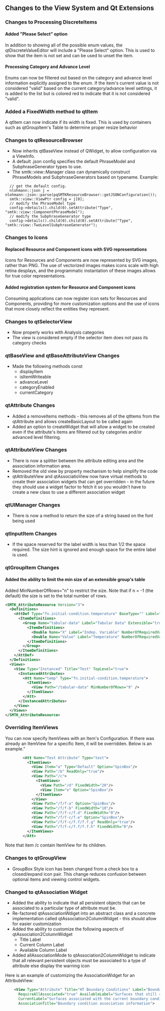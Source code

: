 ## Changes to the View System and Qt Extensions

### Changes to Processing DiscreteItems
#### Added "Please Select" option
In addition to showing all of the possible enum values, the qtDiscreteValueEditor will include a "Please Select" option.  This is used to show that the item is not set and can be used to unset the item.

#### Processing Category and Advance Level
Enums can now be filtered out based on the category and advance level information explicitly assigned to the enum.  If the item's current value is not considered "valid" based on the current category/advance level settings, it is added to the list but is colored red to indicate that it is not considered "valid".

### Added a FixedWidth method to qtItem
A qtItem can now indicate if its width is fixed.  This is used by containers such as
qtGroupItem's Table to determine proper resize behavior

### Changes to qtResourceBrowser

* Now inherits qtBaseView instead of QWidget, to allow configuration via a ViewInfo.
* A default .json config specifies the default PhraseModel and SubphraseGenerator types to use.
* The smtk::view::Manager class can dynamically construct PhraseModels and SubphraseGenerators based on typename.
Example:
```
  // get the default config.
  nlohmann::json j = nlohmann::json::parse(pqSMTKResourceBrowser::getJSONConfiguration());
  smtk::view::ViewPtr config = j[0];
  // modify the PhraseModel type
  config->details().child(0).setAttribute("Type", "smtk::view::ComponentPhraseModel");
  // modify the SubphraseGenerator type
  config->details().child(0).child(0).setAttribute("Type", "smtk::view::TwoLevelSubphraseGenerator");
```

### Changes to Icons
#### Replaced Resource and Component icons with SVG representations
Icons for Resources and Components are now represented by SVG images, rather than PNG. The use of vectorized images makes icons scale with high retina desplays, and the programmatic instantation of these images allows for true color representations.

#### Added registration system for Resource and Component icons
Consuming applications can now register icon sets for Resources and Components, providing for more customization options and the use of icons that more closely reflect the entities they represent.
### Changes to qtSelectorView
* Now properly works with Analysis categories
* The view is considered empty if the selector item does not pass its category checks

### qtBaseView and qtBaseAttributeView Changes
* Made the following methods const
  * displayItem
  * isItemWriteable
  * advanceLevel
  * categoryEnabled
  * currentCategory

### qtAttribute Changes
* Added a removeItems methods - this removes all of the qtItems from the qtAttribute and allows createBasicLayout to be called again
* Added an option to createWidget that will allow a widget to be created even if the attribute's items are filtered out by categories and/or advanced level filtering.

### qtAttributeView Changes
* There is now a splitter between the attribute editing area and the association information area.
* Removed the old view by property mechanism to help simplify the code
* qtAttributeView and qtAssociatioView now have virtual methods to create their association widgets that can get overridden - in the future they should use a widget factor to fetch it so you wouldn't have to create a new class to use a different association widget


### qtUIManager Changes
* There is now a method to return the size of a string based on the font being used

### qtInputItem Changes
* If the space reserved for the label width is less than 1/2 the space required. The size hint is ignored and enough space for the entire label is used.

### qtGroupItem Changes
#### Added the ability to limit the min size of an extensible group's table
Added MinNumberOfRows="n" to restrict the size.  Note that if n = -1 (the default) the size is set to the total number of rows.

```xml
<SMTK_AttributeResource Version="3">
  <Definitions>
    <AttDef Type="fn.initial-condition.temperature" BaseType="" Label="Temperature">
      <ItemDefinitions>
        <Group Name="tabular-data" Label="Tabular Data" Extensible="true" NumberOfRequiredGroups="2">
          <ItemDefinitions>
            <Double Name="X" Label="Indep. Variable" NumberOfRequiredValues="1"></Double>
            <Double Name="Value" Label="Temperature" NumberOfRequiredValues="1"></Double>
          </ItemDefinitions>
        </Group>
      </ItemDefinitions>
    </AttDef>
  </Definitions>
  <Views>
    <View Type="Instanced" Title="Test" TopLevel="true">
      <InstancedAttributes>
        <Att Name="temp" Type="fn.initial-condition.temperature">
          <ItemViews>
            <View Path="/tabular-data" MinNumberOfRows="9" />
          </ItemViews>
        </Att>
      </InstancedAttributes>
    </View>
  </Views>
</SMTK_AttributeResource>
```
### Overriding ItemViews
You can now specify ItemViews with an Item's Configuration.  If there was already an ItemView for a specific Item, it will be overridden.  Below is an example."

```xml
        <Att Name="Test Attribute" Type="test">
          <ItemViews>
            <View Item="a" Type="Default" Option="SpinBox"/>
            <View Path="/b" ReadOnly="true"/>
            <View Path="/c">
              <ItemViews>
                <View Path="/d" FixedWidth="20"/>
                <View Item="e" Option="SpinBox"/>
              </ItemViews>
            </View>
            <View Path="/f/f-a" Option="SpinBox"/>
            <View Path="/f/f-b" FixedWidth="10"/>
            <View Path="/f/f-c/f.d" FixedWidth="0"/>
            <View Path="/f/f-c/f.e" Option="SpinBox"/>
            <View Path="/f/f-c/f.f/f.f.g" ReadOnly="true"/>
            <View Path="/f/f-c/f.f/f.f.h" FixedWidth="0"/>
          </ItemViews>
        </Att>
```
Note that item /c contain ItemView for its children.

### Changes to qtGroupView
* GroupBox Style icon has been changed from a check box to a closed/expand icon pair.  This change reduces confusion between optional items and viewing control widgets.

### Changed to qtAssociation Widget
* Added the ability to indicate that all persistent objects that can be associated to a particular type of attribute must be.
* Re-factored qtAssociationWdiget into an abstract class and a concrete implementation called qtAssociation2ColumnWidget - this should allow for easier customization
* Added the ability to customize the following aspects of qtAssociation2ColumnWidget
  * Title Label
  * Current Column Label
  * Available Column Label
* Added allAssociationMode to qtAssociation2ColumnWidget to indicate that all relevant persistent objects must be associated to a type of attribute else display the warning icon

Here is an example of customizing the AssociationWidget for an AttributeView:
```xml
    <View Type="Attribute" Title="HT Boundary Conditions" Label="Boundary"
      RequireAllAssociated="true" AvailableLabel="Surfaces that still require boundary conditions"
      CurrentLabel="Surfaces associated with the current boundary condition"
      AssociationTitle="Boundary condition association information">
```
